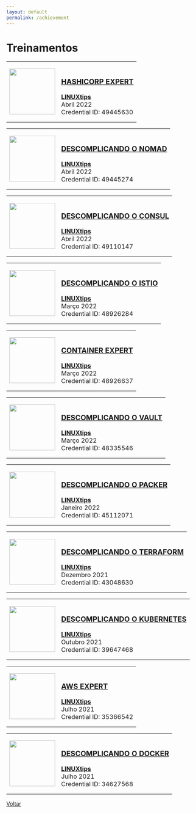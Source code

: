 ```yaml
---
layout: default
permalink: /achievement
---
```


# Treinamentos

<table>
  <tr>
    <td><p style="text-align:center"><a href="https://www.credential.net/b3e6dcb1-caad-4878-bc99-934f6440ad04" target="_blank"><img src='https://api.accredible.com/v1/frontend/credential_website_embed_image/badge/49445630' style="height:120px; width:120px"/></a></p></td>
    <td><h3><a href="https://www.credential.net/b3e6dcb1-caad-4878-bc99-934f6440ad04" target="_blank">HASHICORP EXPERT</a></h3>
    <b><a href="https://linuxtips.io" target="_blank">LINUXtips</a></b><br>
    Abril 2022<br>
    Credential ID: 49445630<br></td> 
  </tr>
 </table>


<table>
  <tr>
    <td><p style="text-align:center"><a href="https://www.credential.net/22afbcd7-84e8-4d0a-add4-fa635074c545" target="_blank"><img src='https://api.accredible.com/v1/frontend/credential_website_embed_image/badge/49445274' style="height:120px; width:120px"/></a></p></td>
    <td><h3><a href="https://www.credential.net/22afbcd7-84e8-4d0a-add4-fa635074c545" target="_blank">DESCOMPLICANDO O NOMAD</a></h3>
    <b><a href="https://linuxtips.io" target="_blank">LINUXtips</a></b><br>
    Abril 2022<br>
    Credential ID: 49445274<br></td> 
  </tr>
 </table>

<table>
  <tr>
    <td><p style="text-align:center"><a href="https://www.credential.net/acadc0df-b784-4f0a-95d7-3cde7452661c" target="_blank"><img src='https://api.accredible.com/v1/frontend/credential_website_embed_image/badge/49110147' style="height:120px; width:120px"/></a></p></td>
    <td><h3><a href="https://www.credential.net/acadc0df-b784-4f0a-95d7-3cde7452661c" target="_blank">DESCOMPLICANDO O CONSUL</a></h3>
    <b><a href="https://linuxtips.io" target="_blank">LINUXtips</a></b><br>
    Abril 2022<br>
    Credential ID: 49110147<br></td> 
  </tr>
 </table>

<table>
  <tr>
    <td><p style="text-align:center"><a href="https://www.credential.net/6a82934c-0147-460c-b382-aecd940f6bcb" target="_blank"><img src='https://api.accredible.com/v1/frontend/credential_website_embed_image/badge/48926284' style="height:120px; width:120px" /></a></p></td>
    <td><h3><a href="https://www.credential.net/6a82934c-0147-460c-b382-aecd940f6bcb" target="_blank">DESCOMPLICANDO O ISTIO</a></h3>
    <b><a href="https://linuxtips.io" target="_blank">LINUXtips</a></b><br>
    Março 2022<br>
    Credential ID: 48926284<br></td> 
  </tr>
 </table>

<table>
  <tr>
    <td><p style="text-align:center"><a href="https://www.credential.net/24dedca2-2e36-48a0-928d-263feddb611f" target="_blank"><img src='https://api.accredible.com/v1/frontend/credential_website_embed_image/badge/48926637' style="height:120px; width:120px"/></a></p></td>
    <td><h3><a href="https://www.credential.net/24dedca2-2e36-48a0-928d-263feddb611f" target="_blank">CONTAINER EXPERT</a></h3>
    <b><a href="https://linuxtips.io" target="_blank">LINUXtips</a></b><br>
    Março 2022<br>
    Credential ID: 48926637<br></td> 
  </tr>
 </table>

<table>
  <tr>
    <td><p style="text-align:center"><a href="https://www.credential.net/bcefeeb0-8640-4275-ab54-7ba90cfab7a0" target="_blank"><img src='https://api.accredible.com/v1/frontend/credential_website_embed_image/badge/48335546' style="height:120px; width:120px"/></a></p></td>
    <td><h3><a href="https://www.credential.net/bcefeeb0-8640-4275-ab54-7ba90cfab7a0" target="_blank">DESCOMPLICANDO O VAULT</a></h3>
    <b><a href="https://linuxtips.io" target="_blank">LINUXtips</a></b><br>
    Março 2022<br>
    Credential ID: 48335546<br></td> 
  </tr>
 </table>

<table>
  <tr>
    <td><p style="text-align:center"><a href="https://www.credential.net/ef0c872d-c6ce-4e1f-898a-83b4b62628ab" target="_blank"><img src='https://api.accredible.com/v1/frontend/credential_website_embed_image/badge/45112071' style="height:120px; width:120px"/></a></p></td>
    <td><h3><a href="https://www.credential.net/ef0c872d-c6ce-4e1f-898a-83b4b62628ab" target="_blank">DESCOMPLICANDO O PACKER</a></h3>
    <b><a href="https://linuxtips.io" target="_blank">LINUXtips</a></b><br>
    Janeiro 2022<br>
    Credential ID: 45112071<br></td> 
  </tr>
 </table> 

<table>
  <tr>
    <td><p style="text-align:center"><a href="https://www.credential.net/72be4a02-02b4-441b-ba3f-a3c183e2e8b7" target="_blank"><img src='https://api.accredible.com/v1/frontend/credential_website_embed_image/badge/43048630' style="height:120px; width:120px"/></a></p></td>
    <td><h3><a href="https://www.credential.net/72be4a02-02b4-441b-ba3f-a3c183e2e8b7" target="_blank">DESCOMPLICANDO O TERRAFORM</a></h3>
    <b><a href="https://linuxtips.io" target="_blank">LINUXtips</a></b><br>
    Dezembro 2021<br>
    Credential ID: 43048630<br></td> 
  </tr>
 </table> 

<table>
  <tr>
    <td><p style="text-align:center"><a href="https://www.credential.net/84e67a72-6c3e-40b3-9deb-10a1a4447de5" target="_blank"><img src='https://api.accredible.com/v1/frontend/credential_website_embed_image/badge/39647468' style="height:120px; width:120px"/></a></p></td>
    <td><h3><a href="https://www.credential.net/84e67a72-6c3e-40b3-9deb-10a1a4447de5" target="_blank">DESCOMPLICANDO O KUBERNETES</a></h3>
    <b><a href="https://linuxtips.io" target="_blank">LINUXtips</a></b><br>
    Outubro 2021<br>
    Credential ID: 39647468<br></td> 
  </tr>
 </table> 

<table>
  <tr>
    <td><p style="text-align:center"><a href="https://www.credential.net/da68149e-e06d-40f3-8b49-73f4c8604731" target="_blank"><img src='https://api.accredible.com/v1/frontend/credential_website_embed_image/badge/35366542' style="height:120px; width:120px"/></a></p></td>
    <td><h3><a href="https://www.credential.net/da68149e-e06d-40f3-8b49-73f4c8604731" target="_blank">AWS EXPERT</a></h3>
    <b><a href="https://linuxtips.io" target="_blank">LINUXtips</a></b><br>
    Julho 2021<br>
    Credential ID: 35366542<br></td> 
  </tr>
 </table> 

<table>
  <tr>
    <td><p style="text-align:center"><a href="https://www.credential.net/4cc5c5ce-1a9e-423b-8c0b-b125aab46fbb" target="_blank"><img src='https://api.accredible.com/v1/frontend/credential_website_embed_image/badge/34627568' style="height:120px; width:120px"/></a></p></td>
    <td><h3><a href="https://www.credential.net/4cc5c5ce-1a9e-423b-8c0b-b125aab46fbb" target="_blank">DESCOMPLICANDO O DOCKER</a></h3>
    <b><a href="https://linuxtips.io" target="_blank">LINUXtips</a></b><br>
    Julho 2021<br>
    Credential ID: 34627568<br></td> 
  </tr>
 </table> 


[Voltar](./)
